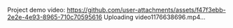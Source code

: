 Project demo video:
https://github.com/user-attachments/assets/f47f3ebb-2e2e-4e93-8965-710c70595616
Uploading video1176638696.mp4…

